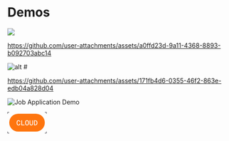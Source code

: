 # Demos

![](https://github.com/user-attachments/assets/a0ffd23d-9a11-4368-8893-b092703abc14)

https://github.com/user-attachments/assets/a0ffd23d-9a11-4368-8893-b092703abc14

<img src="https://github.com/user-attachments/assets/a0ffd23d-9a11-4368-8893-b092703abc14" alt="alt"> #

https://github.com/user-attachments/assets/171fb4d6-0355-46f2-863e-edb04a828d04

![Job Application Demo](https://github.com/user-attachments/assets/57865ee6-6004-49d5-b2c2-6dff39ec2ba9)

<svg width="88" height="48" viewBox="0 0 88 48" fill="none" xmlns="http://www.w3.org/2000/svg">
<mask id="path-1-inside-1_926_2269" fill="white">
<path d="M0 0H4V4H0V0Z"/>
</mask>
<path d="M0 0V-1H-1V0H0ZM0 0V1H4V0V-1H0V0ZM0 4H1V0H0H-1V4H0Z" fill="#52525B" mask="url(#path-1-inside-1_926_2269)">
  <animate attributeName="fill" values="#52525B;#52525B;#FE750E;#52525B" keyTimes="0;0.1;0.55;1" dur="2s" repeatCount="indefinite" />
  <animateTransform attributeName="transform" type="translate" values="0,0;0,0;2,2;0,0" keyTimes="0;0.1;0.55;1" dur="2s" repeatCount="indefinite" />
</path>
<mask id="path-3-inside-2_926_2269" fill="white">
<path d="M0 44H4V48H0V44Z"/>
</mask>
<path d="M0 48H-1V49H0V48ZM4 48V47H0V48V49H4V48ZM0 48H1V44H0H-1V48H0Z" fill="#52525B" mask="url(#path-3-inside-2_926_2269)">
  <animate attributeName="fill" values="#52525B;#52525B;#FE750E;#52525B" keyTimes="0;0.1;0.55;1" dur="2s" repeatCount="indefinite" />
  <animateTransform attributeName="transform" type="translate" values="0,0;0,0;2,-2;0,0" keyTimes="0;0.1;0.55;1" dur="2s" repeatCount="indefinite" />
</path>
<rect x="4" y="4" width="80" height="40" rx="20" fill="#FE750E">
  <animate attributeName="fill" values="#FE750E;#FE750E;#DB6103;#FE750E" keyTimes="0;0.1;0.55;1" dur="2s" repeatCount="indefinite" />
</rect>
<path d="M24.848 30.256C23.9307 30.256 23.152 30.016 22.512 29.536C21.8827 29.056 21.4027 28.3733 21.072 27.488C20.7413 26.6027 20.576 25.552 20.576 24.336C20.576 23.1093 20.7413 22.0533 21.072 21.168C21.4027 20.2827 21.8827 19.6 22.512 19.12C23.152 18.6293 23.9307 18.384 24.848 18.384C25.8827 18.384 26.752 18.7253 27.456 19.408C28.1707 20.0907 28.64 21.0453 28.864 22.272L27.104 22.368C26.944 21.5787 26.6613 20.9813 26.256 20.576C25.8613 20.16 25.392 19.952 24.848 19.952C24.2933 19.952 23.8293 20.1227 23.456 20.464C23.0827 20.8053 22.8 21.3013 22.608 21.952C22.416 22.6027 22.32 23.3973 22.32 24.336C22.32 25.264 22.416 26.0533 22.608 26.704C22.8 27.344 23.0827 27.8347 23.456 28.176C23.8293 28.5173 24.2933 28.688 24.848 28.688C25.4347 28.688 25.936 28.464 26.352 28.016C26.768 27.568 27.0453 26.912 27.184 26.048L28.928 26.128C28.736 27.4293 28.2827 28.4427 27.568 29.168C26.8533 29.8933 25.9467 30.256 24.848 30.256ZM31.1618 30V18.64H32.8418V29.36L31.8178 28.416H38.2658V30H31.1618ZM43.9875 30.256C43.0808 30.256 42.3128 30.0267 41.6835 29.568C41.0648 29.1093 40.5902 28.4373 40.2595 27.552C39.9288 26.6667 39.7635 25.5947 39.7635 24.336C39.7635 23.056 39.9288 21.9733 40.2595 21.088C40.5902 20.2027 41.0648 19.5307 41.6835 19.072C42.3128 18.6133 43.0808 18.384 43.9875 18.384C44.8942 18.384 45.6622 18.6133 46.2915 19.072C46.9208 19.5307 47.3955 20.2027 47.7155 21.088C48.0462 21.9733 48.2115 23.056 48.2115 24.336C48.2115 25.5947 48.0462 26.6667 47.7155 27.552C47.3955 28.4373 46.9208 29.1093 46.2915 29.568C45.6622 30.0267 44.8942 30.256 43.9875 30.256ZM43.9875 28.688C44.5208 28.688 44.9688 28.528 45.3315 28.208C45.7048 27.888 45.9875 27.4027 46.1795 26.752C46.3715 26.1013 46.4675 25.296 46.4675 24.336C46.4675 23.376 46.3715 22.5707 46.1795 21.92C45.9875 21.2587 45.7048 20.768 45.3315 20.448C44.9688 20.1173 44.5208 19.952 43.9875 19.952C43.4542 19.952 43.0008 20.1173 42.6275 20.448C42.2648 20.768 41.9875 21.2587 41.7955 21.92C41.6035 22.5707 41.5075 23.376 41.5075 24.336C41.5075 25.296 41.6035 26.1013 41.7955 26.752C41.9875 27.4027 42.2648 27.888 42.6275 28.208C43.0008 28.528 43.4542 28.688 43.9875 28.688ZM53.5813 30.256C52.3653 30.256 51.4159 29.8827 50.7333 29.136C50.0506 28.3893 49.7093 27.36 49.7093 26.048V18.64H51.3893V26.112C51.3893 26.944 51.5759 27.584 51.9493 28.032C52.3226 28.4693 52.8666 28.688 53.5813 28.688C54.2959 28.688 54.8399 28.4693 55.2133 28.032C55.5866 27.584 55.7733 26.944 55.7733 26.112V18.64H57.4533V26.048C57.4533 27.36 57.1119 28.3893 56.4293 29.136C55.7466 29.8827 54.7973 30.256 53.5813 30.256ZM59.703 30V18.64H62.471C63.4737 18.64 64.343 18.864 65.079 19.312C65.8257 19.7493 66.3963 20.3947 66.791 21.248C67.1963 22.0907 67.399 23.12 67.399 24.336C67.399 25.552 67.1963 26.5813 66.791 27.424C66.3963 28.2667 65.8257 28.9067 65.079 29.344C64.343 29.7813 63.4737 30 62.471 30H59.703ZM61.383 28.416H62.423C63.4577 28.416 64.2523 28.08 64.807 27.408C65.3723 26.7253 65.655 25.7013 65.655 24.336C65.655 22.9707 65.3723 21.9467 64.807 21.264C64.2523 20.5707 63.4577 20.224 62.423 20.224H61.383V28.416Z" fill="#FAFAF9"/>
<mask id="path-7-inside-3_926_2269" fill="white">
<path d="M84 0H88V4H84V0Z"/>
</mask>
<path d="M88 0H89V-1H88V0ZM84 0V1H88V0V-1H84V0ZM88 0H87V4H88H89V0H88Z" fill="#52525B" mask="url(#path-7-inside-3_926_2269)">
  <animate attributeName="fill" values="#52525B;#52525B;#FE750E;#52525B" keyTimes="0;0.1;0.55;1" dur="2s" repeatCount="indefinite" />
  <animateTransform attributeName="transform" type="translate" values="0,0;0,0;-2,2;0,0" keyTimes="0;0.1;0.55;1" dur="2s" repeatCount="indefinite" />
</path>
<mask id="path-9-inside-4_926_2269" fill="white">
<path d="M84 44H88V48H84V44Z"/>
</mask>
<path d="M88 48V49H89V48H88ZM88 44H87V48H88H89V44H88ZM88 48V47H84V48V49H88V48Z" fill="#52525B" mask="url(#path-9-inside-4_926_2269)">
  <animate attributeName="fill" values="#52525B;#52525B;#FE750E;#52525B" keyTimes="0;0.1;0.55;1" dur="2s" repeatCount="indefinite" />
  <animateTransform attributeName="transform" type="translate" values="0,0;0,0;-2,-2;0,0" keyTimes="0;0.1;0.55;1" dur="2s" repeatCount="indefinite" />
</path>
</svg>
